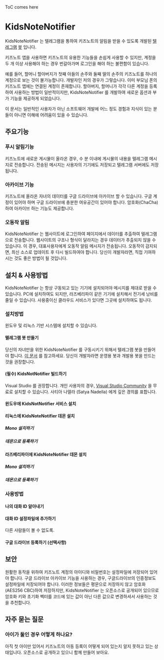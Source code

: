 
ToC comes here

# KidsNoteNotifier

KidsNoteNotifier 는 텔레그램을 통하여 키즈노트의 알림을 받을 수 있도록 개발된 [텔레그램](https://telegram.org/) [봇](https://core.telegram.org/bots) 입니다.

키즈노트 앱을 사용하면 키즈노트의 유용한 기능들을 손쉽게 사용할 수 있지만, 계정을 두 개 이상 사용해야 하는 경우 번갈아가며 로그인을 해야 하는 불편함이 있습니다.

예를 들어, 할머니 할아버지가 첫째 아들의 손주와 둘째 딸의 손주의 키즈노트를 하나의 계정으로 보는 것이 불가능합니다. 개발자인 저의 경우가 그렇습니다. 이미 부모님 폰의 키즈노트 앱에는 연결된 계정이 존재합니다. 할아버지, 할머니가 각각 다른 계정을 등록하여 사용하는 방법이 일반적이지만, KidsNoteNotifier 를 개발하여 새로운 옵션과 부가 기능을 제공하게 되었습니다.

이 문서는 일반적인 사용자가 아닌 소프트웨어 개발에 어느 정도 경험과 지식이 있는 분들이 아니면 이해에 어려움이 있을 수 있습니다.


## 주요기능

### 푸시 알림기능

키즈노트에 새로운 게시물이 올라온 경우, 수 분 이내에 게시물의 내용을 텔레그램 메시지로 전송합니다. 전송된 메시지는 사용자의 기기에도 저장되고 텔레그램 서버에도 저장됩니다.

### 아카이브 기능

키즈노트에 올라온 자녀의 데이터를 구글 드라이브에 아카이브 할 수 있습니다. 구글 계정이 있어야 하며 구글 드라이브에 충분한 여유공간이 있어야 합니다. 암호화(ChaCha)하여 아카이브 하는 기능도 제공합니다.

### 오동작 알림

KidsNoteNotifier 는 웹사이트에 로그인하여 페이지에서 데이터를 추출하여 텔레그램으로 전송합니다. 웹사이트의 구조나 형식이 달라지는 경우 데이터가 추출되지 않을 수 있습니다. 이 경우, 대표사용자에게 오동작 알림 메시지가 전송됩니다. 오동작이 감지되면, 최신 소스로 업데이트 후 다시 빌드하여야 합니다. 당신이 개발자라면, 직접 기여하시는 것도 좋은 방법이 될 것입니다.


## 설치 & 사용방법

KidsNoteNotifier 는 항상 구동되고 있는 기기에 설치되어야 메시지를 제대로 받을 수 있습니다. PC에 설치하여도 되지만, 라즈베리파이 같은 기기에 설치해서 전기세 낭비를 줄일 수 있습니다. 사용중이신 클라우드 서비스가 있다면 그곳에 설치하여도 됩니다.

### 설치방법

윈도우 및 리눅스 기반 시스템에 설치할 수 있습니다.


#### 텔레그램 봇 만들기
당신의 자녀만을 위한 KidsNoteNotifier 를 구동시키기 위해서 텔레그램 봇을 만들어야 합니다. [이 문서](https://core.telegram.org/bots#3-how-do-i-create-a-bot) 를 참고하세요. 당신이 개발자라면 운영용 봇과 개발용 봇을 만드는 것을 권장합니다.


#### (필수) KidsNotNotifier 빌드하기
Visual Studio 를 권장합니다. 개인 사용자의 경우, [Visual Studio Community](https://visualstudio.microsoft.com/ko/downloads/) 을 무료로 설치할 수 있습니다. 사티아 나델라 (Satya Nadella) 에게 깊은 경의를 표합니다.

#### 윈도우에 KidsNotNotifier 서비스 설치

#### 리눅스에 KidsNoteNotifier 데몬 설치
##### Mono 설치하기
##### 데몬으로 등록하기

#### 라즈베리파이에 KidsNoteNotifier 데몬 설치
##### Mono 설치하기
##### 데몬으로 등록하기

### 사용방법
#### 나의 대화 ID 알아내기
#### 대화 ID 설정파일에 추가하기
다른 사람들이 볼 수 없도록.

#### 구글 드라이브 등록하기 (선택사항)


## 보안

원활한 동작을 위하여 키즈노트 계정의 아이디와 비밀번호는 설정파일에 저장되어 있어야 합니다. 구글 드라이브 아카이브 기능을 사용하는 경우, 구글드라이브의 인증정보도 설정파일에 저장되어야 합니다. 이러한 정보들은 평문으로 저장하지 않고 암호화(AES256 CBC)하여 저장하지만, KidsNoteNotifier 는 오픈소스로 공개되어 있으므로 암호화 키와 초기화 벡터를 코드에 있는 값이 아닌 다른 값으로 변경하셔서 사용하는 것을 추천합니다.


## 자주 묻는 질문

### 아이가 둘인 경우 어떻게 하나요?
아직 첫 아이만 있어서 키즈노트의 아동 등록이 어떻게 되어 있는지 알지 못하고 있는 상태입니다. 오픈소스로 공개하고 있으니 함께 만들어 보아요.
